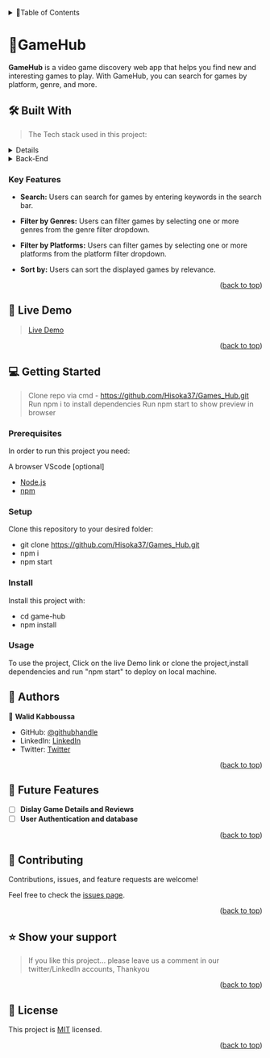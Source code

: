<a name="readme-top"></a>

<details>
<summary>📗Table of Contents</summary>
  
- [📖 About the Project](#about-project)
  - [🛠 Built With](#built-with)
    - [Key Features](#key-features)
  - [🚀 Live Demo](#live-demo)
- [💻 Getting Started](#getting-started)
  - [Setup](#setup)
  - [Prerequisites](#prerequisites)
  - [Install](#install)
  - [Usage](#usage)
- [👥 Authors](#authors)
- [🔭 Future Features](#future-features)
- [🤝 Contributing](#contributing)
- [⭐️ Show your support](#support)
- [🙏 Acknowledgements](#acknowledgements)
- [📝 License](#license)
</details>

# 🤖GameHub <a name="about-project"></a>

> 
**GameHub** is a video game discovery web app that helps you find new and interesting games to play. With GameHub, you can search for games by platform, genre, and more.


## 🛠 Built With <a name="built-with">
> The Tech stack used in this project:

<details>
  <summary>Front-End</summary>
  <ul>
    <li><a href="https://react.dev/">React.js</a></li>
    <li><a href="https://www.typescriptlang.org/">TypeScript</a></li>
    <li><a href="https://chakra-ui.com/">ChakraUI</a></li>
  </ul>
</details>

<details>
  <summary>Back-End</summary>
  <ul>
    <li><a href="">Axios</a></li>
    <li><a href="https://rawg.io/">API</a></li>
  </ul>
</details>


### Key Features <a name="key-features"></a>


- <b>Search:</b> Users can search for games by entering keywords in the search bar.

- <b>Filter by Genres:</b> Users can filter games by selecting one or more genres from the genre filter dropdown.

- <b>Filter by Platforms:</b> Users can filter games by selecting one or more platforms from the platform filter dropdown.

- <b>Sort by:</b> Users can sort the displayed games by relevance.


<p align="right">(<a href="#readme-top">back to top</a>)</p>


## 🚀 Live Demo <a name="live-demo"></a>

> [Live Demo](https://game-n4y13qstx-hisoka37.vercel.app/)

<p align="right">(<a href="#readme-top">back to top</a>)</p>

## 💻 Getting Started <a name="getting-started"></a>

>  Clone repo via cmd - https://github.com/Hisoka37/Games_Hub.git
> Run npm i to install dependencies
> Run npm start to show preview in browser
### Prerequisites


In order to run this project you need:

A browser
VScode [optional]
- [Node.js](https://nodejs.org/en)
- [npm](https://www.npmjs.com/)


### Setup

Clone this repository to your desired folder:
- git clone https://github.com/Hisoka37/Games_Hub.git
- npm i
- npm start

### Install

Install this project with:

- cd game-hub
- npm install

### Usage


To use the project, Click on the live Demo link or clone the project,install dependencies and run "npm start" to deploy on local machine.



## 👥 Authors <a name="authors"></a>

>
👤 **Walid Kabboussa**
- GitHub: [@githubhandle](https://github.com/Hisoka37)
- LinkedIn: [LinkedIn](https://www.linkedin.com/in/walidkb/)
- Twitter: [Twitter](https://twitter.com/kbwalid9)

<p align="right">(<a href="#readme-top">back to top</a>)</p>



## 🔭 Future Features <a name="future-features"></a>


- [ ] **Dislay Game Details and Reviews**
- [ ] **User Authentication and database**

<p align="right">(<a href="#readme-top">back to top</a>)</p>



## 🤝 Contributing <a name="contributing"></a>

Contributions, issues, and feature requests are welcome!

Feel free to check the [issues page](../../issues/).

<p align="right">(<a href="#readme-top">back to top</a>)</p>



## ⭐️ Show your support <a name="support"></a>

> If you like this project... please leave us a comment in our twitter/LinkedIn accounts, Thankyou

<p align="right">(<a href="#readme-top">back to top</a>)</p>

## 📝 License <a name="license"></a>

This project is [MIT](./LICENSE) licensed.

<p align="right">(<a href="#readme-top">back to top</a>)</p>
